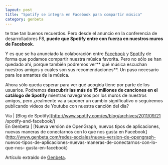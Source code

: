 ```yaml
---
layout: post
title: "Spotify se integra en Facebook para compartir música"
category: genbeta
---
```




te trae tan buenos recuerdos. Pero desde el anuncio en la conferencia de
desarrolladores F8, **puede que Spotify entre con fuerza en nuestros muros de
Facebook**.

Y es que se ha anunciado la colaboración entre
[Facebook](http://www.genbeta.com/productos/aplicaciones-sociales/facebook) y
[Spotify](http://www.genbeta.com/productos/reproductores-audio/spotify) de
forma que podamos compartir nuestra música favorita. Pero no sólo se han
quedado ahí, porque también podremos ver** qué música escuchan nuestros amigos
y cuáles son sus recomendaciones**. Un paso necesario para los amantes de la
música.

Ahora sólo queda esperar para ver qué acogida tiene por parte de los usuarios.
Podremos **descubrir las más de 15 millones de canciones en el catálogo de
Spotify** mientras navegamos por los muros de nuestros amigos, pero ¿realmente
va a suponer un cambio significativo o seguiremos publicando vídeos de Youtube
con nuestra canción del día?

Vía | [Blog de Spotify](http://www.spotify.com/es/blog/archives/2011/09/21
/spotify-and-facebook/)  
En Genbeta | [Nueva versión de OpenGraph, nuevos tipos de aplicaciones, nuevas
maneras de conectarnos con lo que nos gusta en
Facebook](http://www.genbeta.com/redes-sociales/nueva-version-de-opengraph-
nuevos-tipos-de-aplicaciones-nuevas-maneras-de-conectarnos-con-lo-que-nos-
gusta-en-facebook)

Artículo extraído de [Genbeta](http://www.genbeta.com).